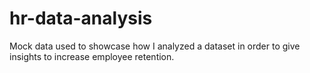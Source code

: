# hr-data-analysis
Mock data used to showcase how I analyzed a dataset in order to give insights to increase employee retention.
